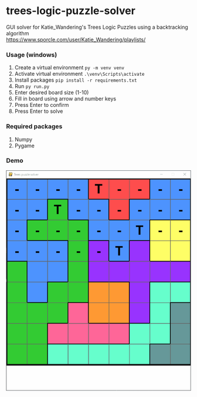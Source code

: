 # trees-logic-puzzle-solver
GUI solver for Katie_Wandering's Trees Logic Puzzles using a backtracking algorithm \
https://www.sporcle.com/user/Katie_Wandering/playlists/

### Usage (windows)

1. Create a virtual environment `py -m venv venv`
1. Activate virtual environment `.\venv\Scripts\activate`
1. Install packages `pip install -r requirements.txt`
1. Run `py run.py`
1. Enter desired board size (1-10)
1. Fill in board using arrow and number keys
1. Press Enter to confirm
1. Press Enter to solve

### Required packages
1. Numpy
1. Pygame

### Demo
<img src="demo.gif" height="600">
